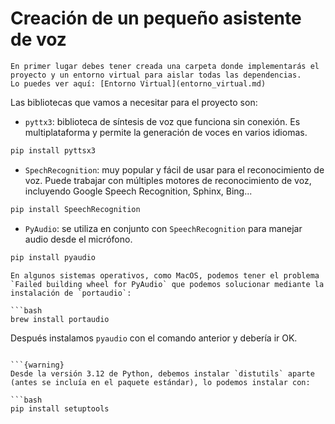 # Creación de un pequeño asistente de voz

```{warning}
En primer lugar debes tener creada una carpeta donde implementarás el proyecto y un entorno virtual para aislar todas las dependencias.
Lo puedes ver aquí: [Entorno Virtual](entorno_virtual.md)
```
Las bibliotecas que vamos a necesitar para el proyecto son:
- `pyttx3`: biblioteca de síntesis de voz que funciona sin conexión. Es multiplataforma y permite la generación de voces en varios idiomas.

```bash
pip install pyttsx3
```

- `SpechRecognition`: muy popular y fácil de usar para el reconocimiento de voz. Puede trabajar con múltiples motores de reconocimiento de voz, incluyendo Google Speech Recognition, Sphinx, Bing...
  
```bash
pip install SpeechRecognition
```

- `PyAudio`: se utiliza en conjunto con `SpeechRecognition` para manejar audio desde el micrófono.

```bash
pip install pyaudio
```

```{warning}
En algunos sistemas operativos, como MacOS, podemos tener el problema `Failed building wheel for PyAudio` que podemos solucionar mediante la instalación de `portaudio`:

```bash
brew install portaudio
```

Después instalamos `pyaudio` con el comando anterior y debería ir OK.
```

```{warning}
Desde la versión 3.12 de Python, debemos instalar `distutils` aparte (antes se incluía en el paquete estándar), lo podemos instalar con:

```bash
pip install setuptools
```
```

